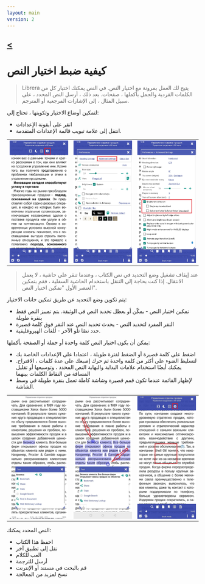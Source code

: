 ```yaml
---
layout: main
version: 2
---
```

[<](/wiki/faq)
---

# كيفية ضبط اختيار النص

> Librera يتيح لك العمل بمرونة مع اختيار النص. في النص يمكنك اختيار كل من الكلمات الفردية والجمل بأكملها ، صفحات.
بعد ذلك ، أرسل النص المحدد ، على سبيل المثال ، إلى الإشارات المرجعية أو المترجم.

لتمكين أوضاع الاختيار وتكوينها ، تحتاج إلى:
* انقر على أيقونة الإعدادات
* انتقل إلى علامة تبويب قائمة الإعدادات المتقدمة.



||||
|-|-|-|
|![](1.jpg)|![](2.jpg)|![](3.jpg)|

> عند إيقاف تشغيل وضع التحديد في نص الكتاب ، وعندما تنقر على حاشية ، لا يعمل الانتقال. إذا كنت بحاجة إلى التنقل باستخدام الحاشية السفلية ، فقم بتمكين العنصر الأول &quot;تمكين اختيار النص&quot;.


يتم تكوين وضع التحديد عن طريق تمكين خانات الاختيار:
* تمكين اختيار النص - يمكّن أو يعطل تحديد النص في الوثيقة. يتم تمييز النص فقط بنقرة طويلة
* النقر المفرد لتحديد النص - يحدث تحديد النص عند النقر فوق كلمة قصيرة
* حدد نصًا تلو الآخر - للغات الهيروغليفية.

يمكن أن يكون اختيار النص كلمة واحدة أو جملة أو الصفحة بأكملها:
* اضغط على كلمة قصيرة أو الضغط لفترة طويلة ، اعتمادا على الإعدادات الخاصة بك
* لتسليط الضوء على أكثر من كلمة واحدة ثم حرك إصبعك على عدة كلمات ، الاقتراح. يمكنك أيضًا استخدام علامات البداية والنهاية
النص المحدد ، وتوسيعها أو تقليل المسافة من التقاط الكلمات بينهما
* لإظهار القائمة عندما تكون قمم قصيرة وشاشة كاملة تعمل بنقرة طويلة في وسط الشاشة.

||||
|-|-|-|
|![](4.jpg)|![](5.jpg)|![](6.jpg)|


النص المحدد يمكنك:
* احفظ هذا الكتاب
* نقل إلى تطبيق آخر
* العب للكلام
* أرسل للترجمة
* قم بالبحث في مستند أو الإنترنت
* نسخ لمزيد من المعالجة

